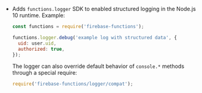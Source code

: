 - Adds `functions.logger` SDK to enabled structured logging in the Node.js 10 runtime. Example:

  ```js
  const functions = require('firebase-functions');

  functions.logger.debug('example log with structured data', {
    uid: user.uid,
    authorized: true,
  });
  ```

  The logger can also override default behavior of `console.*` methods through a special require:

  ```js
  require('firebase-functions/logger/compat');
  ```
